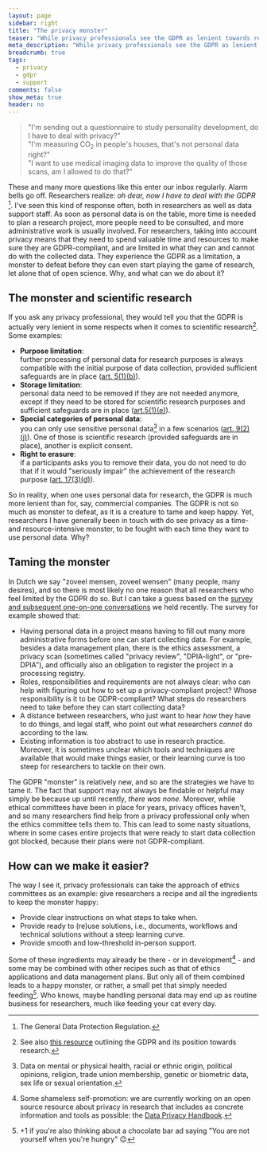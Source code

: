 ```yaml
---
layout: page
sidebar: right
title: "The privacy monster"
teaser: "While privacy professionals see the GDPR as lenient towards research, researchers often seem to experience the reverse. Why, and what can we do to tame the privacy monster?"
meta_description: "While privacy professionals see the GDPR as lenient towards research, researchers often seem to experience the reverse. Why, and what can we do to tame the privacy monster?"
breadcrumb: true
tags:
  - privacy
  - gdpr
  - support
comments: false
show_meta: true
header: no
---
```



> "I'm sending out a questionnaire to study personality development, do I have to deal with privacy?"  
> "I'm measuring CO<sub>2</sub> in people's houses, that's not personal data right?"  
> "I want to use medical imaging data to improve the quality of those scans, am I allowed to do that?"

These and many more questions like this enter our inbox regularly. Alarm bells go off. Researchers realize: 
*oh dear, now I have to deal with the GDPR* [^1]. I've seen this kind of response often, both in researchers 
as well as data support staff. As soon as personal data is on the table, more time is needed to plan a 
research project, more people need to be consulted, and more administrative work is usually involved. 
For researchers, taking into account privacy means that they need to spend valuable time and resources to make 
sure they are GDPR-compliant, and are limited in what they can and cannot do with the collected data. They 
experience the GDPR as a limitation, a monster to defeat before they can even start playing the game of 
research, let alone that of open science. Why, and what can we do about it? 

## The monster and scientific research
If you ask any privacy professional, they would tell you that the GDPR is actually very lenient in 
some respects when it comes to scientific research[^2]. Some examples:

- **Purpose limitation**: <br>further processing of personal data for research purposes is always compatible 
with the initial purpose of data collection, provided sufficient safeguards are in place (<a href="https://gdpr-info.eu/art-5-gdpr/" target="_blank">art. 5(1)(b)</a>).
- **Storage limitation**: <br>personal data need to be removed if they are not needed anymore, except if 
they need to be stored for scientific research purposes and sufficient safeguards are in place (<a href="https://gdpr-info.eu/art-5-gdpr/" target="_blank">art.5(1)(e)</a>).  
- **Special categories of personal data**: <br>you can only use sensitive personal data[^3]  in a few scenarios 
(<a href="https://gdpr-info.eu/art-9-gdpr/" target="_blank">art. 9(2)(j)</a>). One of those is scientific 
research (provided safeguards are in place), another is explicit consent. 
- **Right to erasure**: <br>if a participants asks you to remove their data, you do not need to do that if it 
would "seriously impair" the achievement of the research purpose (<a href="https://gdpr-info.eu/art-17-gdpr/" target="_blank">art. 17(3)(d)</a>).

So in reality, when one uses personal data for research, the GDPR is much more lenient than for, say, commercial companies. 
The GDPR is not so much as monster to defeat, as it is a creature to tame and keep happy. Yet, researchers I have generally 
been in touch with do see privacy as a time- and resource-intensive monster, to be fought with each time they want to use 
personal data. Why?

## Taming the monster
In Dutch we say "zoveel mensen, zoveel wensen" (many people, many desires), and so there is most likely no one reason that 
all researchers who feel limited by the GDPR do so. But I can take a guess based on the 
<a href="https://utrechtuniversity.github.io/dataprivacysurvey/docs/data-privacy-survey-report.html" target="_blank">survey and subsequent one-on-one conversations</a> 
we held recently. The survey for example showed that:

- Having personal data in a project means having to fill out many more administrative forms before one can start collecting data. 
For example, besides a data management plan, there is the ethics assessment, a privacy scan (sometimes called "privacy review", "DPIA-light", 
or "pre-DPIA"), and officially also an obligation to register the project in a processing registry.
- Roles, responsibilities and requirements are not always clear: who can help with figuring out how to set up a privacy-compliant 
project? Whose responsibility is it to be GDPR-compliant? What steps do researchers need to take before they can start collecting data?
- A distance between researchers, who just want to hear *how* they have to do things, and legal staff, who point out what 
researchers *cannot* do according to the law.
- Existing information is too abstract to use in research practice. Moreover, it is sometimes unclear which tools 
and techniques are available that would make things easier, or their learning curve is too steep for researchers to tackle on their own.

The GDPR "monster" is relatively new, and so are the strategies we have to tame it. The fact that support may not always be 
findable or helpful may simply be because up until recently, *there was none*. Moreover, while ethical committees have been in place for years, 
privacy offices haven't, and so many researchers find help from a privacy professional only when the ethics committee tells them to. This 
can lead to some nasty situations, where in some cases entire projects that were ready to start data collection got blocked, because their 
plans were not GDPR-compliant.

## How can we make it easier?
The way I see it, privacy professionals can take the approach of ethics committees as an example: give researchers a recipe and all the 
ingredients to keep the monster happy:

- Provide clear instructions on what steps to take when.
- Provide ready to (re)use solutions, i.e., documents, workflows and technical solutions without a steep learning curve.
- Provide smooth and low-threshold in-person support.

Some of these ingredients may already be there - or in development[^4] - and some may be combined with other recipes such 
as that of ethics applications and data management plans. But only all of them combined leads to a happy monster, or rather, 
a small pet that simply needed feeding[^5]. Who knows, maybe handling personal data may end up as routine business for 
researchers, much like feeding your cat every day. 

[^1]: The General Data Protection Regulation.  
[^2]: See also <a href="https://iapp.org/news/a/how-gdpr-changes-the-rules-for-research/" target="_blank">this resource</a> outlining the GDPR and its position towards research.  
[^3]: Data on mental or physical health, racial or ethnic origin, political opinions, religion, trade union membership, genetic or biometric data, sex life or sexual orientation.  
[^4]: Some shameless self-promotion: we are currently working on an open source resource about privacy in research that includes as concrete information and tools as possible: the <a href="https://utrechtuniversity.github.io/dataprivacyhandbook" target="_blank">Data Privacy Handbook</a>.  
[^5]: +1 if you're also thinking about a chocolate bar ad saying "You are not yourself when you're hungry" 😉